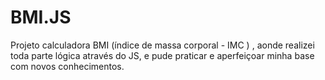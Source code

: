 # BMI.JS
Projeto calculadora BMI (índice de massa corporal - IMC ) , aonde realizei toda parte lógica através do JS, e pude praticar e aperfeiçoar minha base com novos conhecimentos.
